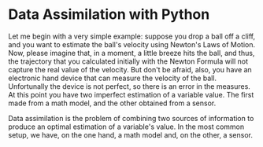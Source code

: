 # Data Assimilation with Python
Let me begin with a very simple example: suppose you drop a ball off a cliff, and you want to estimate the ball's velocity using Newton's Laws of Motion. Now, please imagine that, in a moment, a little breeze hits the ball, and thus, the trajectory that you calculated initially with the Newton Formula will not capture the real value of the velocity.
But don't be afraid, also, you have an electronic hand device that can measure the velocity of the ball. 
Unfortunally the device is not perfect, so there is an error in the measures.
At this point you have two imperfect estimation of a variable value. The first made from a math model, and the other obtained from a sensor.


Data assimilation is the problem of combining two sources of information to produce an optimal estimation of a variable's value.
In the most common setup, we have, on the one hand, a math model and, on the other, a sensor.
